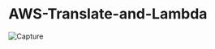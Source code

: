 # AWS-Translate-and-Lambda

![Capture](https://user-images.githubusercontent.com/37369603/80760917-f2bb9d80-8b39-11ea-8514-2e63d21bacfc.JPG)

